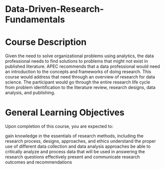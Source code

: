 # Data-Driven-Research-Fundamentals

# Course Description

Given the need to solve organizational problems using analytics, the data professional needs to find solutions to problems that might not exist in published literature. APEC recommends that a data professional would need an introduction to the concepts and frameworks of doing research. This course would address that need through an overview of research for data science. The participant would go through the entire research life cycle from problem identification to the literature review, research designs, data analysis, and publishing.  

# General Learning Objectives

Upon completion of this course, you are expected to:

gain knowledge in the essentials of research methods, including the research process, designs, approaches, and ethics
understand the proper use of different data collection and data analysis approaches
be able to critically analyze and process data that will be used in answering the research questions
effectively present and communicate research outcomes and recommendations
